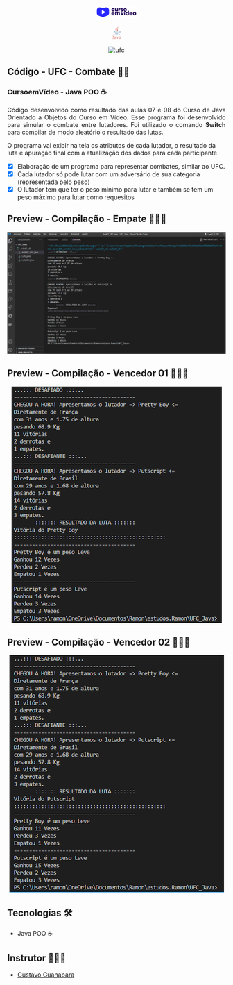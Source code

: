 <p align="center">
  <img alt="cursoemvideo" src=".github/cursoemvideo.png" />
</p>

<p align="center">
  <img alt="java" src=".github/Java_logo.png" />
</p>

<p align="center">
  <img alt="ufc" src=".github/ufc_logo.png" />
</p>

## Código - UFC - Combate 🤼‍♂️

### CursoemVídeo - Java POO ☕


<p align="justify">Código desenvolvido como resultado das aulas 07 e 08 do Curso de Java Orientado a Objetos do Curso em Vídeo. Esse programa foi desenvolvido para simular o combate entre lutadores. Foi utilizado o comando <strong>Switch</strong> para compilar de modo aleatório o resultado das lutas.

O programa vai exibir na tela os atributos de cada lutador, o resultado da luta e apuração final com a atualização dos dados para cada participante.
</p>

- [x] Elaboração de um programa para representar combates, similar ao UFC.
- [x] Cada lutador só pode lutar com um adversário de sua categoria (representada pelo peso)
- [x] O lutador tem que ter o peso mínimo para lutar e também se tem um peso máximo para lutar como requesitos
  
## Preview - Compilação - Empate 👨🏽‍💻
<p align="center">
  <img alt="output-empate" src=".github/preview_empate.png">
</p>

## Preview - Compilação - Vencedor 01 👨🏽‍💻
<p align="center">
  <img alt="output-v01" src=".github/preview_v01.png">
</p>

## Preview - Compilação - Vencedor 02 👨🏽‍💻
<p align="center">
  <img alt="output-v02" src=".github/preview_v02.png">
</p>

## Tecnologias 🛠

- Java POO ☕

## Instrutor 👨🏽‍🏫
- <a target="_blank" href="https://www.linkedin.com/in/guanabara/">Gustavo Guanabara</a>






